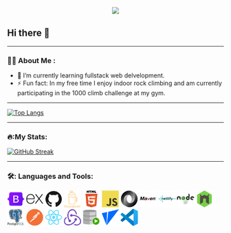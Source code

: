
<div align=center>
<img height=120px, src="https://i.giphy.com/nFLW7PNGgN3lI68rdv.webp">
</div>

## Hi there 👋
---
### :woman_technologist: About Me :
- 🌱 I’m currently learning fullstack web delvelopment.
- ⚡ Fun fact: In my free time I enjoy indoor rock climbing and am currently participating in the 1000 climb challenge at my gym.

---

[![Top Langs](https://github-readme-stats.vercel.app/api/top-langs/?username=bamy1932&layout=compact&theme=vision-friendly-dark)](https://github.com/anuraghazra/github-readme-stats)
<!--
**bamy1932/bamy1932** is a ✨ _special_ ✨ repository because its `README.md` (this file) appears on your GitHub profile.

Here are some ideas to get you started:

- 🔭 I’m currently working on ...
- 🌱 I’m currently learning ...
- 👯 I’m looking to collaborate on ...
- 🤔 I’m looking for help with ...
- 💬 Ask me about ...
- 📫 How to reach me: ...
- 😄 Pronouns: ...
- ⚡ Fun fact: ...
-->

---

### 🔥:My Stats:
  
<div>
  <a href="https://git.io/streak-stats"><img src="http://github-readme-streak-stats.herokuapp.com?user=bamy1932&exclude_days=Sun%2CSat&background=5C79EB&border=EB5454" alt="GitHub Streak" />
  </a>
</div>

---

### 🛠️: Languages and Tools:
<div align="left", width="40px", height="40px">
  <img src="https://raw.githubusercontent.com/devicons/devicon/ca28c779441053191ff11710fe24a9e6c23690d6/icons/bootstrap/bootstrap-original.svg" width="40px" height="40px">
  <img src="https://raw.githubusercontent.com/devicons/devicon/ca28c779441053191ff11710fe24a9e6c23690d6/icons/express/express-original.svg" width="40px" height="40px">
  <img src="https://raw.githubusercontent.com/devicons/devicon/ca28c779441053191ff11710fe24a9e6c23690d6/icons/github/github-original.svg" width="40px" height="40px">
  <img src="https://raw.githubusercontent.com/devicons/devicon/ca28c779441053191ff11710fe24a9e6c23690d6/icons/homebrew/homebrew-line-wordmark.svg" width="40px" height="40px">
  <img src="https://raw.githubusercontent.com/devicons/devicon/ca28c779441053191ff11710fe24a9e6c23690d6/icons/html5/html5-original-wordmark.svg" width="40px" height="40px">
  <img src="https://raw.githubusercontent.com/devicons/devicon/ca28c779441053191ff11710fe24a9e6c23690d6/icons/javascript/javascript-original.svg" width="40px" height="40px">
  <img src="https://raw.githubusercontent.com/devicons/devicon/ca28c779441053191ff11710fe24a9e6c23690d6/icons/json/json-original.svg" width="40px" height="40px">
  <img src="https://raw.githubusercontent.com/devicons/devicon/ca28c779441053191ff11710fe24a9e6c23690d6/icons/maven/maven-original-wordmark.svg" width="40px" height="40px">
  <img src="https://raw.githubusercontent.com/devicons/devicon/ca28c779441053191ff11710fe24a9e6c23690d6/icons/netlify/netlify-original-wordmark.svg" width="40px" height="40px">
  <img src="https://raw.githubusercontent.com/devicons/devicon/ca28c779441053191ff11710fe24a9e6c23690d6/icons/nodejs/nodejs-original-wordmark.svg" width="40px" height="40px">
  <img src="https://raw.githubusercontent.com/devicons/devicon/ca28c779441053191ff11710fe24a9e6c23690d6/icons/nodemon/nodemon-original.svg" width="40px" height="40px">
  <img src="https://raw.githubusercontent.com/devicons/devicon/ca28c779441053191ff11710fe24a9e6c23690d6/icons/postgresql/postgresql-original-wordmark.svg" width="40px" height="40px">
  <img src="https://raw.githubusercontent.com/devicons/devicon/ca28c779441053191ff11710fe24a9e6c23690d6/icons/postman/postman-original.svg" width="40px" height="40px">
  <img src="https://raw.githubusercontent.com/devicons/devicon/ca28c779441053191ff11710fe24a9e6c23690d6/icons/react/react-original.svg" width="40px" height="40px">
  <img src="https://raw.githubusercontent.com/devicons/devicon/ca28c779441053191ff11710fe24a9e6c23690d6/icons/redux/redux-original.svg" width="40px" height="40px">
  <img src="https://raw.githubusercontent.com/devicons/devicon/ca28c779441053191ff11710fe24a9e6c23690d6/icons/sqldeveloper/sqldeveloper-original.svg" width="40px" height="40px">
  <img src="https://raw.githubusercontent.com/devicons/devicon/ca28c779441053191ff11710fe24a9e6c23690d6/icons/vite/vite-original.svg" width="40px" height="40px">
  <img src="https://raw.githubusercontent.com/devicons/devicon/ca28c779441053191ff11710fe24a9e6c23690d6/icons/vscode/vscode-original.svg" width="40px" height="40px">
</div>
